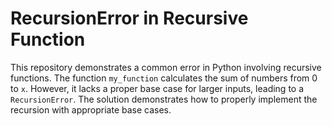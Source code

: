 # RecursionError in Recursive Function

This repository demonstrates a common error in Python involving recursive functions. The function `my_function` calculates the sum of numbers from 0 to `x`.  However, it lacks a proper base case for larger inputs, leading to a `RecursionError`. The solution demonstrates how to properly implement the recursion with appropriate base cases.